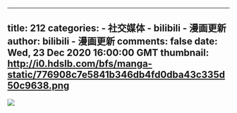 
---
title: 212
categories: 
    - 社交媒体
    - bilibili - 漫画更新
author: bilibili - 漫画更新
comments: false
date: Wed, 23 Dec 2020 16:00:00 GMT
thumbnail: http://i0.hdslb.com/bfs/manga-static/776908c7e5841b346db4fd0dba43c335d50c9638.png
---

<div>   
<img src="http://i0.hdslb.com/bfs/manga-static/776908c7e5841b346db4fd0dba43c335d50c9638.png" referrerpolicy="no-referrer">  
</div>
            
